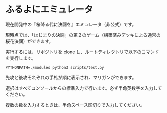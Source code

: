 # ふるよにエミュレータ

現在開発中の『桜降る代に決闘を』エミュレータ（非公式）です。

現時点では、「はじまりの決闘」の第２のゲーム（構築済みデッキによる通常の桜花決闘）ができます。

実行するには、リポジトリを clone し、ルートディレクトリで以下のコマンドを実行します。

```
PYTHONPATH=./modules python3 scripts/test.py
```

先攻と後攻それぞれの手札が順に表示され、マリガンができます。

選択はすべてコンソールからの標準入力で行います。必ず半角英数字を入力してください。

複数の数を入力するときは、半角スペース区切りで入力してください。

